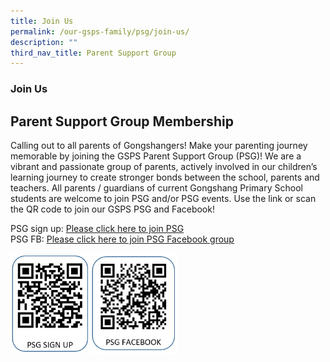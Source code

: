```yaml
---
title: Join Us
permalink: /our-gsps-family/psg/join-us/
description: ""
third_nav_title: Parent Support Group
---
```

### **Join Us**
## **Parent Support Group Membership**

Calling out to all parents of Gongshangers! Make your parenting journey memorable by joining the GSPS Parent Support Group (PSG)! We are a vibrant and passionate group of parents, actively involved in our children’s learning journey to create stronger bonds between the school, parents and teachers. All parents / guardians of current Gongshang Primary School students are welcome to join PSG and/or PSG events. Use the link or scan the QR code to join our GSPS PSG and Facebook!

PSG sign up: [Please click here to join PSG](https://form.gov.sg/#!/62d41e90a799de001262b291)<br>
PSG FB: [Please click here to join PSG Facebook group](https://www.facebook.com/groups/251891802049466/)

<img src="/images/psg%20sign%20up1.png" style="width:25%" align=left>
<img src="/images/psg%20sign%20up2.png" style="width:28%" align=left>